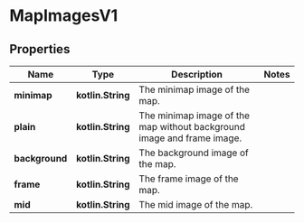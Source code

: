 
# MapImagesV1

## Properties
Name | Type | Description | Notes
------------ | ------------- | ------------- | -------------
**minimap** | **kotlin.String** | The minimap image of the map. | 
**plain** | **kotlin.String** | The minimap image of the map without background image and frame image. | 
**background** | **kotlin.String** | The background image of the map. | 
**frame** | **kotlin.String** | The frame image of the map. | 
**mid** | **kotlin.String** | The mid image of the map. | 



